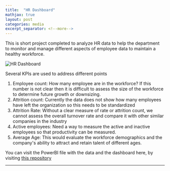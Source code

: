```yaml
---
title:  "HR Dashboard"
mathjax: true
layout: post
categories: media
excerpt_separator: <!--more-->
---
```

This is short project completed to analyze HR data to help the department to monitor and manage different aspects of employee data to maintain a healthy workforce.

![HR Dashboard]({{site.baseurl}}/assets/Images/HR_dashboard.jpg)


<!--more-->

Several KPIs are used to address different points

1. Employee count: How many employee are in the workforce? If this number is not clear then it is difficult to assess the size of the workforce to determine future growth or downsizing.
2. Attrition count: Currently the data does not show how many employees have left the organization so this needs to be standardized
3. Attrition Rate: Without a clear measure of rate or attrition count, we cannot assess the overall turnover rate and compare it with other similar companies in the industry
4. Active employees: Need a way to measure the active and inactive employees so that productivity can be measured.
5. Average Age: This would evaluate the workforce demographics and the company's ability to attract and retain talent of different ages.


You can visit the PowerBI file with the data and the dashboard here, by visiting [this repository](https://github.com/cwathen/PowerBi)


--------
